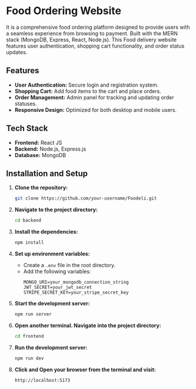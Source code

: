 # Food Ordering Website

It is a comprehensive food ordering platform designed to provide users with a seamless experience from browsing to payment. Built with the MERN stack (MongoDB, Express, React, Node.js). This Food delivery website features user authentication, shopping cart functionality, and order status updates.


##  Features

- **User Authentication:** Secure login and registration system.
- **Shopping Cart:** Add food items to the cart and place orders.
- **Order Management:** Admin panel for tracking and updating order statuses.
- **Responsive Design:** Optimized for both desktop and mobile users.

##  Tech Stack

- **Frontend:** React JS
- **Backend:** Node.js, Express.js
- **Database:** MongoDB


##  Installation and Setup

1. **Clone the repository:**
   ```bash
   git clone https://github.com/your-username/Foodeli.git
   ```
2. **Navigate to the project directory:**
   ```bash
   cd backend
   ```
3. **Install the dependencies:**
   ```bash
   npm install
   ```
4. **Set up environment variables:**
   - Create a `.env` file in the root directory.
   - Add the following variables:
     ```
     MONGO_URI=your_mongodb_connection_string
     JWT_SECRET=your_jwt_secret
     STRIPE_SECRET_KEY=your_stripe_secret_key
     ```

5. **Start the development server:**
   ```bash
   npm run server
   ```

6. **Open another terminal. Navigate into the project directory:**
   ```bash
   cd frontend
   ```
   
7. **Run the development server:**
   ```bash
   npm run dev
   ```

6. **Click and Open your browser from the terminal and visit:**
   ```
   http://localhost:5173
   ```




